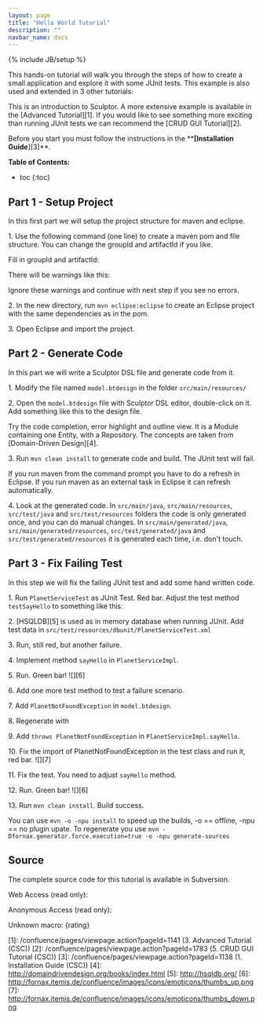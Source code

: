 ```yaml
---
layout: page
title: "Hello World Tutorial"
description: ""
navbar_name: docs
---
```

{% include JB/setup %}

This hands-on tutorial will walk you through the steps of how to create a small application and explore it with some JUnit tests. This example is also used and extended in 3 other tutorials:

This is an introduction to Sculptor. A more extensive example is available in the [Advanced Tutorial][1]. If you would like to see something more exciting than running JUnit tests we can recommend the [CRUD GUI Tutorial][2].

Before you start you must follow the instructions in the ****[Installation Guide**][3]**.

**Table of Contents:**

* toc
{:toc}

## Part 1 - Setup Project

In this first part we will setup the project structure for maven and eclipse.

1\. Use the following command (one line) to create a maven pom and file structure. You can change the groupId and artifactId if you like.

Fill in groupId and artifactId:

There will be warnings like this:

Ignore these warnings and continue with next step if you see no errors.

2\. In the new directory, run `mvn eclipse:eclipse` to create an Eclipse project with the same dependencies as in the pom.

3\. Open Eclipse and import the project.

## Part 2 - Generate Code

In this part we will write a Sculptor DSL file and generate code from it.

1\. Modify the file named `model.btdesign` in the folder
`src/main/resources/`

2\. Open the `model.btdesign` file with Sculptor DSL editor, double-click on it.
Add something like this to the design file.

Try the code completion, error highlight and outline view.
It is a Module containing one Entity, with a Repository. The concepts are taken from [Domain-Driven Design][4].

3\. Run `mvn clean install` to generate code and build. The JUnit test will fail.

If you run maven from the command prompt you have to do a refresh in Eclipse. If you run maven as an external task in Eclipse it can refresh automatically.

4\. Look at the generated code. In `src/main/java`, `src/main/resources`, `src/test/java` and `src/test/resources` folders the code is only generated once, and you can do manual changes. In `src/main/generated/java`, `src/main/generated/resources`, `src/test/generated/java` and `src/test/generated/resources` it is generated each time, i.e. don't touch.

## Part 3 - Fix Failing Test

In this step we will fix the failing JUnit test and add some hand written code.

1\. Run `PlanetServiceTest` as JUnit Test. Red bar.
Adjust the test method `testSayHello` to something like this:

2\. [HSQLDB][5] is used as in memory database when running JUnit. Add test data in `src/test/resources/dbunit/PlanetServiceTest.xml`

3\. Run, still red, but another failure.

4\. Implement method `sayHello` in `PlanetServiceImpl`.

5\. Run. Green bar! ![][6]

6\. Add one more test method to test a failure scenario.

7\. Add `PlanetNotFoundException` in `model.btdesign`.

8\. Regenerate with

9\. Add `throws PlanetNotFoundException` in `PlanetServiceImpl.sayHello`.

10\. Fix the import of PlanetNotFoundException in the test class and run it, red bar. ![][7]

11\. Fix the test. You need to adjust `sayHello` method.

12\. Run. Green bar! ![][6]

13\. Run `mvn clean install`. Build success.

You can use `mvn -o -npu install` to speed up the builds, -o == offline, -npu == no plugin upate.
To regenerate you use `mvn -Dfornax.generator.force.execution=true -o -npu generate-sources`

## Source

The complete source code for this tutorial is available in Subversion.

Web Access (read only):


Anonymous Access (read only):


Unknown macro: {rating}

   [1]: /confluence/pages/viewpage.action?pageId=1141 (3. Advanced Tutorial (CSC))
   [2]: /confluence/pages/viewpage.action?pageId=1783 (5. CRUD GUI Tutorial (CSC))
   [3]: /confluence/pages/viewpage.action?pageId=1138 (1. Installation Guide (CSC))
   [4]: http://domaindrivendesign.org/books/index.html
   [5]: http://hsqldb.org/
   [6]: http://fornax.itemis.de/confluence/images/icons/emoticons/thumbs_up.png
   [7]: http://fornax.itemis.de/confluence/images/icons/emoticons/thumbs_down.png
  
